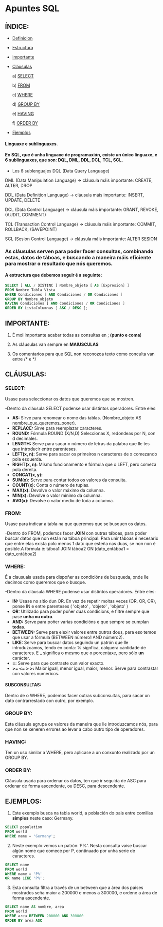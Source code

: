 #  Apuntes SQL

## ÍNDICE:
- [Definicion](#Linguaxe-e-sublinguaxes)
- [Estructura](#A-estructura-que-debemos-seguir-é-a-seguinte)
- [Importante](#importante)
- [Cláusulas](#cláusulas)

  a) [SELECT](#select)
  
  b) [FROM](#from)
 
  c) [WHERE](#where)
 
  d) [GROUP BY](#group-by)
 
  e) [HAVING](#having)

  f) [ORDER BY](#order-by)
  
 - [Ejemplos](#ejemplos)

#### Linguaxe e sublinguaxes.
#### En SQL, que é unha linguaxe de programaxión, existe un único linguaxe, e 6 sublinguaxes, que son: DQL, DML, DDL, DCL, TCL, SCL.
- Los 6 sublenguajes
DQL (Data Query Language)

DML (Data Manipulation Language) -> cláusula máis importante: CREATE, ALTER, DROP

DDL (Data Definition Language) -> cláusula máis importante: INSERT, UPDATE, DELETE

DCL (Data Control Language) -> cláusula máis importante: GRANT, REVOKE, (AUDIT, COMMENT)

TCL (Transaction Control Language) -> cláusula máis importante: COMMIT, ROLLBACK, (SAVEPOINT)

SCL (Sesion Control Language) -> cláusula máis importante: ALTER SESION


### As cláusulas serven para poder facer consultas, combinando estas, datos de táboas, e buscando a maneira máis eficiente para mostrar o resultado que nós queremos.
#### A estructura que debemos seguir é a seguinte:
```sql
SELECT [ ALL / DISTINC ] Nombre_objeto [ AS [Expresion] ]
FROM Nombre_Tabla_Vista 
WHERE Condiciones [ AND Condiciones / OR Condiciones ]
GROUP BY Nombre_objeto
HAVING Condiciones [ AND Condiciones / OR Condiciones ]
ORDER BY ListaColumnas [ ASC / DESC ];
```
## IMPORTANTE:

1) É moi importante acabar todas as consultas en ; **(punto e coma)**

2) As cláusulas van sempre en **MAIUSCULAS**

3) Os comentarios para que SQL non reconozca texto como conculta van entre /* e */

## CLÁUSULAS:

### **SELECT:** 
Usase para seleccionar os datos que queremos que se mostren.

-Dentro da cláusula SELECT podense usar distintos operadores. Entre eles:

* **AS:** Sirve para renomear o nome das tablas. (Nombre_objeto AS nombre_que_queremos_poner).
* **REPLACE:** Sirve para reemplazar caracteres.
* **ROUND:** Fórmula ROUND (X/N,D) Seleccionas X, redondeas por N, con d decimales.
* **LENGTH:** Serve para sacar o número de letras da palabra que lle tes que introducir entre parenteses.
* **LEFT(x, n):** Serve para sacar os primeiros n caracteres de x comezando pola esquerda.
* **RIGHT(x, n):** Mismo funcionamento e fórmula que o LEFT, pero comeza pola dereita.
* **CONCAT(x, y):**
* **SUM(x):** Serve para contar todos os valores da consulta.
* **COUNT(x):** Conta o número de tuplas.
* **MAX(x):** Devolve o valor máximo da columna.
* **MIN(x):** Devolve o valor mínimo da columna.
* **AVG(x):** Devolve o valor medio de toda a columna.

### **FROM:** 
Usase para indicar a tabla na que queremos que se busquen os datos.

 -Dentro do FROM, podemos facer **JOIN** con outras táboas, para poder buscar datos que non están na táboa principal. Para unir táboas é necesario que entre elas exista polo menos 1 dato que esteña nas duas, se non non é posible.A fórmula é:
 táboa1 JOIN táboa2 ON (dato_entáboa1 = dato_entáboa2)

### **WHERE:** 
É a clausuala usada para dispoñer as condicións de busqueda, onde lle decimos como queremos que o busque.

 -Dentro da cláusula WHERE podense usar distintos operadores. Entre eles:

  * **IN:** Usase no sitio dun OR. En vez de repetir moitas veces (OR, OR, OR), ponse IN e entre parenteses ( 'objeto' , 'objeto' , 'objeto' )
  * **OR:** Utilizado para poder poñer duas condicions, e filtre sempre que pase **unha ou outra**.
  * **AND:** Serve para poñer varias condicións e que sempre se cumplan **todas**.
  * **BETWEEN:** Serve para elexir valores entre outros dous, para eso temos que usar a fórmula (BETWEEN número1 AND número2).
  * **LIKE:** Serve para buscar datos seguindo un patrón que lle introduzcamos, tendo en conta: % signfica, calquera cantidade de caracteres. E _ significa o mesmo que o porcentaxe, pero sólo **un** carácter.
  * **=:** Serve para que contraste cun valor exacto.
  * **>= <= > >:** Maior igual, menor igual, maior, menor. Serve para contrastar con valores numéricos.
 
  #### SUBCONSULTAS:
  Dentro de o WHERE, podemos facer outras subconsultas, para sacar un dato contrarrestado con outro, por exemplo.
  
### **GROUP BY:** 
Esta cláusula agrupa os valores da maneira que lle introduzcamos nós, para que non se xeneren errores ao levar a cabo outro tipo de operadores.

### **HAVING:** 
Ten un uso similar a WHERE, pero aplicase a un conxunto realizado por un GROUP BY.

### **ORDER BY:** 
Cláusula usada para ordenar os datos, ten que ir seguida de ASC para ordenar de forma ascendente, ou DESC, para descendente.
 
## EJEMPLOS:

1. Este exemplo busca na tabla world, a población do pais entre comillas **simples** neste caso: Germany.
```sql
SELECT population
FROM world
WHERE name = 'Germany';
```

2. Neste exemplo vemos un patrón 'P%'. Nesta consulta vaise buscar algún nome que comece por P, continuado por unha serie de caracteres.
```sql
SELECT name
FROM world
WHERE name = 'P%'
OR name LIKE 'P%';
   ```
3. Esta consulta filtra a través de un between que a área dos paises mostrados seña maior a 200000 e menos a 300000, e ordene a área de forma ascendente.
```sql
SELECT name AS nombre, area
FROM world
WHERE area BETWEEN 200000 AND 300000
ORDER BY area ASC
```
